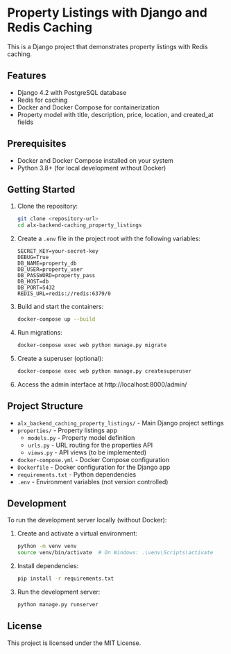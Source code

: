 # Property Listings with Django and Redis Caching

This is a Django project that demonstrates property listings with Redis caching.

## Features

- Django 4.2 with PostgreSQL database
- Redis for caching
- Docker and Docker Compose for containerization
- Property model with title, description, price, location, and created_at fields

## Prerequisites

- Docker and Docker Compose installed on your system
- Python 3.8+ (for local development without Docker)

## Getting Started

1. Clone the repository:
   ```bash
   git clone <repository-url>
   cd alx-backend-caching_property_listings
   ```

2. Create a `.env` file in the project root with the following variables:
   ```
   SECRET_KEY=your-secret-key
   DEBUG=True
   DB_NAME=property_db
   DB_USER=property_user
   DB_PASSWORD=property_pass
   DB_HOST=db
   DB_PORT=5432
   REDIS_URL=redis://redis:6379/0
   ```

3. Build and start the containers:
   ```bash
   docker-compose up --build
   ```

4. Run migrations:
   ```bash
   docker-compose exec web python manage.py migrate
   ```

5. Create a superuser (optional):
   ```bash
   docker-compose exec web python manage.py createsuperuser
   ```

6. Access the admin interface at http://localhost:8000/admin/

## Project Structure

- `alx_backend_caching_property_listings/` - Main Django project settings
- `properties/` - Property listings app
  - `models.py` - Property model definition
  - `urls.py` - URL routing for the properties API
  - `views.py` - API views (to be implemented)
- `docker-compose.yml` - Docker Compose configuration
- `Dockerfile` - Docker configuration for the Django app
- `requirements.txt` - Python dependencies
- `.env` - Environment variables (not version controlled)

## Development

To run the development server locally (without Docker):

1. Create and activate a virtual environment:
   ```bash
   python -m venv venv
   source venv/bin/activate  # On Windows: .\venv\Scripts\activate
   ```

2. Install dependencies:
   ```bash
   pip install -r requirements.txt
   ```

3. Run the development server:
   ```bash
   python manage.py runserver
   ```

## License

This project is licensed under the MIT License.
